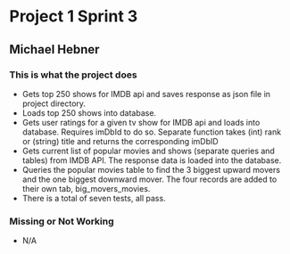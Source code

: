 <h1>Project 1 Sprint 3</h1>
<h2>Michael Hebner</h2>
<body>
    <h3>This is what the project does</h3>
    <ul>
        <li>Gets top 250 shows for IMDB api and saves response as json file in project directory.</li>
        <li>Loads top 250 shows into database.</li>
        <li>Gets user ratings for a given tv show for IMDB api and loads into database. Requires imDbId to do so.
            Separate function takes (int) rank or (string) title and returns the corresponding imDbID</li>
        <li>Gets current list of popular movies and shows (separate queries and tables) from IMDB API. The response
            data is loaded into the database.</li>
        <li>Queries the popular movies table to find the 3 biggest upward movers and the one biggest downward mover.
            The four records are added to their own tab, big_movers_movies.</li>
        <li>There is a total of seven tests, all pass.</li>
    </ul>
    <h3>Missing or Not Working</h3>
    <ul>
        <li>N/A</li>
    </ul>
</body>
